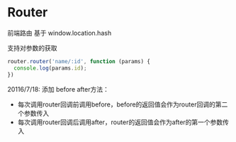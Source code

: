 # Router
前端路由 基于 window.location.hash

支持对参数的获取
``` javascript
router.router('name/:id', function (params) {
  console.log(params.id);
})
```

20116/7/18:
添加 before after方法：
* 每次调用router回调前调用before，before的返回值会作为router回调的第二个参数传入
* 每次调用router回调后调用after，router的返回值会作为after的第一个参数传入
